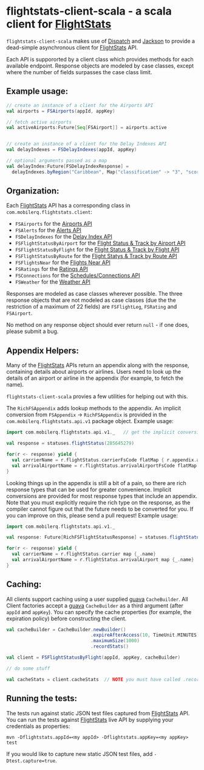 # flightstats-client-scala - a scala client for [FlightStats][1]

`flightstats-client-scala` makes use of [Dispatch][2] and [Jackson][3]
to provide a dead-simple asynchronous client for [FlightStats][1] API.

Each API is suppororted by a client class which provides methods for each
available endpoint.  Response objects are modeled by case classes, except
where the number of fields surpasses the case class limit.

## Example usage:

```scala
// create an instance of a client for the Airports API
val airports = FSAirports(appId, appKey)

// fetch active airports
val activeAirports:Future[Seq[FSAirport]] = airports.active


// create an instance of a client for the Delay Indexes API
val delayIndexes = FSDelayIndexes(appId, appKey)

// optional arguments passed as a map
val delayIndex:Future[FSDelayIndexResponse] =
  delayIndexes.byRegion("Caribbean", Map("classification" -> "3", "score" -> "3"))
```

## Organization:

Each [FlightStats][1] API has a corresponding class in `com.mobilerq.flightstats.client`:

  * `FSAirports` for the [Airports API](https://developer.flightstats.com/api-docs/airports/v1)
  * `FSAlerts` for the [Alerts API](https://developer.flightstats.com/api-docs/alerts/v1)
  * `FSDelayIndexes` for the [Delay Index API](https://developer.flightstats.com/api-docs/delayindex/v1)
  * `FSFlightStatusByAirport` for the [Flight Status & Track by Airport API](https://developer.flightstats.com/api-docs/flightstatus/v2/airport)
  * `FSFlightStatusByFlight` for the [Flight Status & Track by Flight API](https://developer.flightstats.com/api-docs/flightstatus/v2/flight)
  * `FSFlightStatusByRoute` for the [Flight Statys & Track by Route API](https://developer.flightstats.com/api-docs/flightstatus/v2/route)
  * `FSFlightsNear` for the [Flights Near API](https://developer.flightstats.com/api-docs/flightstatus/v2/flightsNear)
  * `FSRatings` for the [Ratings API](https://developer.flightstats.com/api-docs/ratings/v1)
  * `FSConnections` for the [Schedules/Connections API](https://developer.flightstats.com/api-docs/connections/v1)
  * `FSWeather` for the [Weather API](https://developer.flightstats.com/api-docs/weather/v1)

Responses are modeled as case classes wherever possible.  The three response objects that are not modeled as case classes (due the the restriction of a maximum of 22 fields) are `FSFlightLeg`, `FSRating` and `FSAirport`.

No method on any response object should ever return `null` - if one does, please submit a bug.

## Appendix Helpers:

Many of the [FlightStats][1] APIs return an appendix along with the response, containing
details about airports or airlines.  Users need to look up the details of an airport or
airline in the appendix (for example, to fetch the name).

`flightstats-client-scala` provies a few utilities for helping out with this.

The `RichFSAppendix` adds lookup methods to the appendix.  An implicit conversion from
`FSAppendix` -> `RichFSAppendix` is provided in the `com.mobilerq.flightstats.api.v1` package
object.  Example usage:

```scala
import com.mobilerq.flightstats.api.v1._   // get the implicit conversions

val response = statuses.flightStatus(285645279)

for(r <- response) yield {
  val carrierName = r.flightStatus.carrierFsCode flatMap { r.appendix.airlinesMap.get(_) }
  val arrivalAirportName = r.flightStatus.arrivalAirportFsCode flatMap { r.appendix.airportsMap.get(_) }
}
```

Looking things up in the appendix is still a bit of a pain, so there are rich response types
that can be used for greater convenience.  Implicit conversions are provided for most response
types that include an appendix.  Note that you must explicitly require the rich type on the
response, as the compiler cannot figure out that the future needs to be converted for you.  If
you can improve on this, please send a pull request!  Example usage:

```scala
import com.mobilerq.flightstats.api.v1._

val response: Future[RichFSFlightStatusResponse] = statuses.flightStatus(285645279)

for(r <- response) yield {
  val carrierName = r.flightStatus.carrier map {_.name}
  val arrivalAirportName = r.flightStatus.arrivalAirport map {_.name}
}
```

## Caching:

All clients support caching using a user supplied [guava][5] `CacheBuilder`.  All Client factories
accept a [guava][5] `CacheBuilder` as a third argument (after `appId` and `appKey`).  You can specify the cache properties (for example, the expiration policy) before constructing the client.

```scala
val cacheBuilder = CacheBuilder.newBuilder()
                               .expireAfterAccess(10, TimeUnit.MINUTES)
                               .maximumSize(1000)
                               .recordStats()

val client = FSFlightStatusByFlight(appId, appKey, cacheBuilder)

// do some stuff

val cacheStats = client.cacheStats  // NOTE you must have called .recordStats() on the builder in order for stats to have been collected
```

## Running the tests:

The tests run against static JSON test files captured from [FlightStats][1] API.  You can run the tests against [FlightStats][1] live API by supplying your credentials as properties:

```
mvn -Dflightstats.appId=<my appId> -Dflightstats.appKey=<my appKey> test
```

If you would like to capture new static JSON test files, add `-Dtest.capture=true`.

[1]: https://developer.flightstats.com/api-docs/
[2]: https://github.com/dispatch/reboot
[3]: http://jackson.codehaus.org
[4]: http://dispatch.databinder.net/Dispatch.html
[5]: https://code.google.com/p/guava-libraries/
